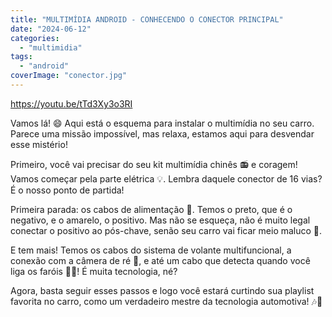 ```yaml
---
title: "MULTIMÍDIA ANDROID - CONHECENDO O CONECTOR PRINCIPAL"
date: "2024-06-12"
categories: 
  - "multimidia"
tags: 
  - "android"
coverImage: "conector.jpg"
---
```


https://youtu.be/tTd3Xy3o3RI

Vamos lá! 😄 Aqui está o esquema para instalar o multimídia no seu carro. Parece uma missão impossível, mas relaxa, estamos aqui para desvendar esse mistério!

Primeiro, você vai precisar do seu kit multimídia chinês 📻 e coragem! Vamos começar pela parte elétrica 💡. Lembra daquele conector de 16 vias? É o nosso ponto de partida!

Primeira parada: os cabos de alimentação 🛑. Temos o preto, que é o negativo, e o amarelo, o positivo. Mas não se esqueça, não é muito legal conectar o positivo ao pós-chave, senão seu carro vai ficar meio maluco 🤪.

E tem mais! Temos os cabos do sistema de volante multifuncional, a conexão com a câmera de ré 🎥, e até um cabo que detecta quando você liga os faróis 🚗💡! É muita tecnologia, né?

Agora, basta seguir esses passos e logo você estará curtindo sua playlist favorita no carro, como um verdadeiro mestre da tecnologia automotiva! 🎶🚗
